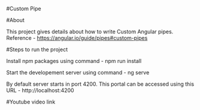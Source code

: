 
#Custom Pipe

#About

This project gives details about how to write Custom Angular  pipes.
Reference - https://angular.io/guide/pipes#custom-pipes



#Steps to run the project

Install npm packages using command - npm run install

Start the developement server using command - ng serve

By default server starts in port 4200. This portal can be accessed using this URL - http://localhost:4200


#Youtube video link




